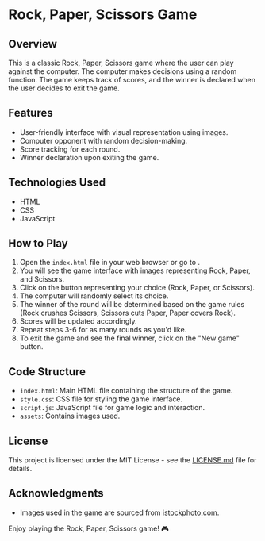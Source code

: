 # Rock, Paper, Scissors Game

## Overview

This is a classic Rock, Paper, Scissors game where the user can play against the computer. The computer makes decisions using a random function. The game keeps track of scores, and the winner is declared when the user decides to exit the game.

## Features

- User-friendly interface with visual representation using images.
- Computer opponent with random decision-making.
- Score tracking for each round.
- Winner declaration upon exiting the game.

## Technologies Used

- HTML
- CSS
- JavaScript

## How to Play

1. Open the `index.html` file in your web browser or go to .
2. You will see the game interface with images representing Rock, Paper, and Scissors.
3. Click on the button representing your choice (Rock, Paper, or Scissors).
4. The computer will randomly select its choice.
5. The winner of the round will be determined based on the game rules (Rock crushes Scissors, Scissors cuts Paper, Paper covers Rock).
6. Scores will be updated accordingly.
7. Repeat steps 3-6 for as many rounds as you'd like.
8. To exit the game and see the final winner, click on the "New game" button.

## Code Structure

- `index.html`: Main HTML file containing the structure of the game.
- `style.css`: CSS file for styling the game interface.
- `script.js`: JavaScript file for game logic and interaction.
- `assets`: Contains images used.

## License

This project is licensed under the MIT License - see the [LICENSE.md](LICENSE.md) file for details.

## Acknowledgments

- Images used in the game are sourced from [istockphoto.com](https://www.istockphoto.com/illustrations/rock-paper-scissors-hands).

Enjoy playing the Rock, Paper, Scissors game! 🎮
